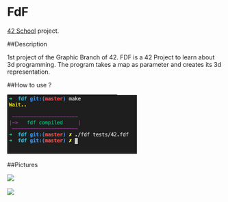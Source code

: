 # FdF
[42 School](https://www.42.fr/) project.

##Description

1st project of the Graphic Branch of 42.
FDF is a 42 Project to learn about 3d programming. The program takes a map as parameter and creates its 3d representation.

##How to use ?

![](png/how2use.png)

##Pictures

![](isometric.png.png)

![](2d.png.png)
